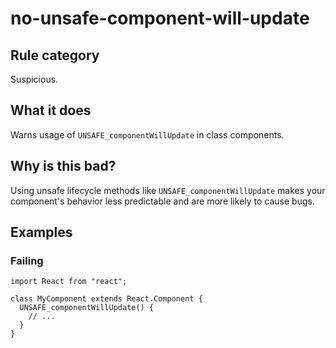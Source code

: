 # no-unsafe-component-will-update

## Rule category

Suspicious.

## What it does

Warns usage of `UNSAFE_componentWillUpdate` in class components.

## Why is this bad?

Using unsafe lifecycle methods like `UNSAFE_componentWillUpdate` makes your component's behavior less predictable and are more likely to cause bugs.

## Examples

### Failing

```tsx
import React from "react";

class MyComponent extends React.Component {
  UNSAFE_componentWillUpdate() {
    // ...
  }
}
```
